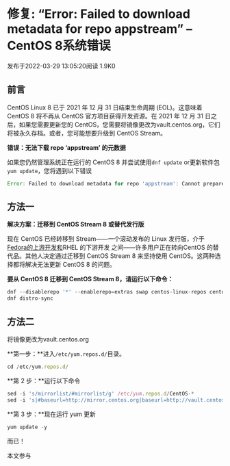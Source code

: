 # 修复: “Error: Failed to download metadata for repo appstream” – CentOS 8系统错误

发布于2022-03-29 13:05:20阅读 1.9K0



## 前言

CentOS Linux 8 已于 2021 年 12 月 31 日结束生命周期 (EOL)。这意味着 CentOS 8 将不再从 CentOS 官方项目获得开发资源。在 2021 年 12 月 31 日之后，如果您需要更新您的 CentOS，您需要将镜像更改为vault.centos.org，它们将被永久存档。或者，您可能想要升级到 CentOS Stream。

**错误：无法下载 repo ‘appstream’ 的元数据**

如果您仍然管理系统正在运行的 CentOS 8 并尝试使用`dnf update` or更新软件包`yum update`，您将遇到以下错误

```javascript
Error: Failed to download metadata for repo 'appstream': Cannot prepare internal mirrorlist: No URLs in mirrorlist
```

## 方法一

**解决方案：迁移到 CentOS Stream 8 或替代发行版**

现在 CentOS 已经转移到 Stream——一个滚动发布的 Linux 发行版，介于[Fedora的上游开发和](https://getfedora.org/)RHEL 的下游开发 之间——许多用户正在转向CentOS 的替代品。其他人决定通过迁移到 CentOS Stream 8 来坚持使用 CentOS。这两种选择都将解决无法更新 CentOS 8 的问题。

**要从 CentOS 8 迁移到 CentOS Stream 8，请运行以下命令：**

```javascript
dnf --disablerepo '*' --enablerepo=extras swap centos-linux-repos centos-stream-repos
dnf distro-sync
```

## 方法二

将镜像更改为vault.centos.org

**第一步：**进入`/etc/yum.repos.d/`目录。

```javascript
cd /etc/yum.repos.d/
```

**第 2 步：**运行以下命令

```javascript
sed -i 's/mirrorlist/#mirrorlist/g' /etc/yum.repos.d/CentOS-*
sed -i 's|#baseurl=http://mirror.centos.org|baseurl=http://vault.centos.org|g' /etc/yum.repos.d/CentOS -*
```

**第 3 步：**现在运行 yum 更新

```javascript
yum update -y
```

而已！

本文参与